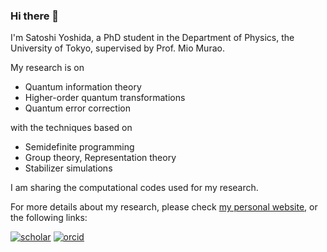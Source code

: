 ### Hi there 👋

I'm Satoshi Yoshida, a PhD student in the Department of Physics, the University of Tokyo, supervised by Prof. Mio Murao.

My research is on
- Quantum information theory
- Higher-order quantum transformations
- Quantum error correction

with the techniques based on
- Semidefinite programming
- Group theory, Representation theory
- Stabilizer simulations

I am sharing the computational codes used for my research.

For more details about my research, please check [my personal website](https://sy3104.github.io/), or the following links:

[![scholar](https://img.shields.io/badge/Google%20Scholar-white?logo=googlescholar)](https://scholar.google.com/citations?user=RALQ65cAAAAJ)
[![orcid](https://img.shields.io/badge/ORCID-white?logo=orcid)](https://orcid.org/0000-0002-0521-5209)
